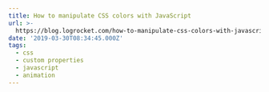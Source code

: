 ```yaml
---
title: How to manipulate CSS colors with JavaScript
url: >-
  https://blog.logrocket.com/how-to-manipulate-css-colors-with-javascript-fb547113a1b8
date: '2019-03-30T08:34:45.000Z'
tags:
  - css
  - custom properties
  - javascript
  - animation
---
```

